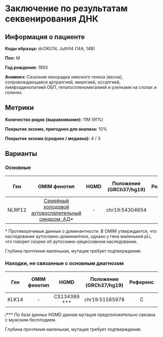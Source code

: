 # Заключение по результатам секвенирования ДНК

## Информация о пациенте

**Коды образца:** dcOKU14, Julth14 (14A, 14B)

**Пол:** М 

**Год рождения:** 1993

**Анамнез:** Сезонная лихорадка неясного генеза (весна), сопровождающаяся артралгией, миалгией, оссалгией, лимфоаденопатией ОБП, гепатоспленомегалией и узелками на стопах и голенях.

## Метрики

**Количество ридов (выравнивание):** 11M (91%)

**Покрытие экзома, пригодное для анализа:** 10%

**Покрытие экзома (среднее / медиана):** 4 / 3

## Варианты

### Основные

| Ген    | OMIM фенотип | HGMD | Положение (GRCh37/hg19)   | Референс | Замена | Генотип | Экзон | Тип замены | Частота аллеля | Глубина прочтения (Ref/Alt) |
|:------:|:------------:|:----:|:-------------------------:|:--------:|:------:|:-------:|:-----:|:----------:|:--------------:|:---------------------------:|
| NLRP12 | [Семейный холодовой аутовоспалительный синдром, АД](https://omim.org/entry/611762)* | - | chr19:54304654 | G | T | Гетерозигота | - | сплайсинг | - | 7 (3/4) ** |

\* Противоречивые данные о доминантности.
В OMIM утверждается, что наследование аутосомно-доминантное, однако у гена маленький pLi, что говорит скорее об аутосомно-рецессивном наследовании.

Глубина прочтения маленькая, мутация требует подтверждения.

### Находки, не связанные с основным диагнозом

| Ген    | OMIM фенотип | HGMD | Положение (GRCh37/hg19)   | Референс | Замена | Генотип | Экзон | Тип замены | Частота аллеля | Глубина прочтения (Ref/Alt) |
|:------:|:------------:|:----:|:-------------------------:|:--------:|:------:|:-------:|:-----:|:----------:|:--------------:|:---------------------------:|
| KLK14 | - | CS134389 *** | chr19:51585978 | C | T | Гомозигота | 2/8 | сплайсинг | [0.021](https://www.ncbi.nlm.nih.gov/snp/rs117229324) | 5 (1/4) |

/*** По базе данных HGMD данная мутация предположительно связана с мужским бесплодием.

Глубина прочтения маленькая, мутация требует подтверждения.
